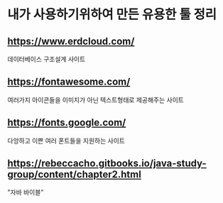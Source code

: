 
# 내가 사용하기위하여 만든 유용한 툴 정리 

## https://www.erdcloud.com/

데이터베이스 구조설계 사이트

## https://fontawesome.com/

여러가지 아이콘들을 이미지가 아닌 텍스트형태로 제공해주는 사이트

## https://fonts.google.com/

다앙하고 이쁜 여러 폰트들을 지원하는 사이트

## https://rebeccacho.gitbooks.io/java-study-group/content/chapter2.html

"자바 바이블"
